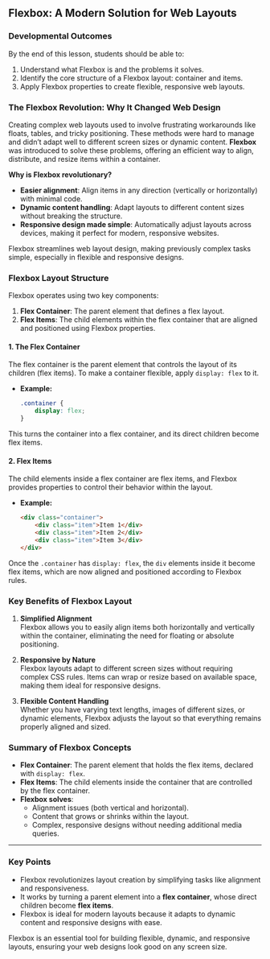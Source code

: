 ## Flexbox: A Modern Solution for Web Layouts

### Developmental Outcomes
By the end of this lesson, students should be able to:
1. Understand what Flexbox is and the problems it solves.
2. Identify the core structure of a Flexbox layout: container and items.
3. Apply Flexbox properties to create flexible, responsive web layouts.

### The Flexbox Revolution: Why It Changed Web Design

Creating complex web layouts used to involve frustrating workarounds like floats, tables, and tricky positioning. These methods were hard to manage and didn’t adapt well to different screen sizes or dynamic content. **Flexbox** was introduced to solve these problems, offering an efficient way to align, distribute, and resize items within a container.

**Why is Flexbox revolutionary?**
- **Easier alignment**: Align items in any direction (vertically or horizontally) with minimal code.
- **Dynamic content handling**: Adapt layouts to different content sizes without breaking the structure.
- **Responsive design made simple**: Automatically adjust layouts across devices, making it perfect for modern, responsive websites.

Flexbox streamlines web layout design, making previously complex tasks simple, especially in flexible and responsive designs.

### Flexbox Layout Structure

Flexbox operates using two key components:
1. **Flex Container**: The parent element that defines a flex layout.
2. **Flex Items**: The child elements within the flex container that are aligned and positioned using Flexbox properties.

#### 1. The Flex Container
The flex container is the parent element that controls the layout of its children (flex items). To make a container flexible, apply `display: flex` to it.

- **Example:**
  ```css
  .container {
      display: flex;
  }
  ```

This turns the container into a flex container, and its direct children become flex items.

#### 2. Flex Items
The child elements inside a flex container are flex items, and Flexbox provides properties to control their behavior within the layout.

- **Example:**
  ```html
  <div class="container">
      <div class="item">Item 1</div>
      <div class="item">Item 2</div>
      <div class="item">Item 3</div>
  </div>
  ```

Once the `.container` has `display: flex`, the `div` elements inside it become flex items, which are now aligned and positioned according to Flexbox rules.

### Key Benefits of Flexbox Layout

1. **Simplified Alignment**  
   Flexbox allows you to easily align items both horizontally and vertically within the container, eliminating the need for floating or absolute positioning.

2. **Responsive by Nature**  
   Flexbox layouts adapt to different screen sizes without requiring complex CSS rules. Items can wrap or resize based on available space, making them ideal for responsive designs.

3. **Flexible Content Handling**  
   Whether you have varying text lengths, images of different sizes, or dynamic elements, Flexbox adjusts the layout so that everything remains properly aligned and sized.

### Summary of Flexbox Concepts

- **Flex Container**: The parent element that holds the flex items, declared with `display: flex`.
- **Flex Items**: The child elements inside the container that are controlled by the flex container.
- **Flexbox solves**:
  - Alignment issues (both vertical and horizontal).
  - Content that grows or shrinks within the layout.
  - Complex, responsive designs without needing additional media queries.

---

### Key Points
- Flexbox revolutionizes layout creation by simplifying tasks like alignment and responsiveness.
- It works by turning a parent element into a **flex container**, whose direct children become **flex items**.
- Flexbox is ideal for modern layouts because it adapts to dynamic content and responsive designs with ease.

Flexbox is an essential tool for building flexible, dynamic, and responsive layouts, ensuring your web designs look good on any screen size.